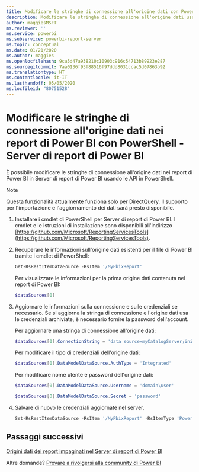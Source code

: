 ```yaml
---
title: Modificare le stringhe di connessione all'origine dati con PowerShell
description: Modificare le stringhe di connessione all'origine dati usando le API in PowerShell - Server di report di Power BI.
author: maggiesMSFT
ms.reviewer: ''
ms.service: powerbi
ms.subservice: powerbi-report-server
ms.topic: conceptual
ms.date: 01/21/2020
ms.author: maggies
ms.openlocfilehash: 9ca5d47a938210c10903c916c54713b89923e287
ms.sourcegitcommit: 7aa0136f93f88516f97ddd8031ccac5d07863b92
ms.translationtype: HT
ms.contentlocale: it-IT
ms.lasthandoff: 05/05/2020
ms.locfileid: "80751528"
---
```

# <a name="change-data-source-connection-strings-in-power-bi-reports-with-powershell---power-bi-report-server"></a>Modificare le stringhe di connessione all'origine dati nei report di Power BI con PowerShell - Server di report di Power BI


È possibile modificare le stringhe di connessione all'origine dati nei report di Power BI in Server di report di Power BI usando le API in PowerShell. 

> [!NOTE]
> Questa funzionalità attualmente funziona solo per DirectQuery. Il supporto per l'importazione e l'aggiornamento dei dati sarà presto disponibile.

1. Installare i cmdlet di PowerShell per Server di report di Power BI. I cmdlet e le istruzioni di installazione sono disponibili all'indirizzo [https://github.com/Microsoft/ReportingServicesTools](https://github.com/Microsoft/ReportingServicesTools). 

2. Recuperare le informazioni sull'origine dati esistenti per il file di Power BI tramite i cmdlet di PowerShell:

    ```powershell
    Get-RsRestItemDataSource -RsItem '/MyPbixReport'
    ```

    Per visualizzare le informazioni per la prima origine dati contenuta nel report di Power BI: 

    ```powershell
    $dataSources[0]
    ```

3. Aggiornare le informazioni sulla connessione e sulle credenziali se necessario. Se si aggiorna la stringa di connessione e l'origine dati usa le credenziali archiviate, è necessario fornire la password dell'account. 

    Per aggiornare una stringa di connessione all'origine dati:

    ```powershell
    $dataSources[0].ConnectionString = 'data source=myCatalogServer;initial catalog=ReportServer;persist security info=False' 
    ```

    Per modificare il tipo di credenziali dell'origine dati:

    ```powershell
    $dataSources[0].DataModelDataSource.AuthType = 'Integrated'
    ```

    Per modificare nome utente e password dell'origine dati:

    ```powershell
    $dataSources[0].DataModelDataSource.Username = 'domain\user'
    ```
    ```powershell
    $dataSources[0].DataModelDataSource.Secret = 'password'
    ```

4. Salvare di nuovo le credenziali aggiornate nel server.

    ```powershell
    Set-RsRestItemDataSource -RsItem '/MyPbixReport' -RsItemType 'PowerBIReport' -DataSources $dataSources
    ```

## <a name="next-steps"></a>Passaggi successivi

[Origini dati dei report impaginati nel Server di report di Power BI](connect-data-sources.md) 

Altre domande? [Provare a rivolgersi alla community di Power BI](https://community.powerbi.com/)
